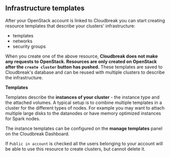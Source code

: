 ## Infrastructure templates

After your OpenStack account is linked to Cloudbreak you can start creating resource templates that describe your 
clusters' infrastructure:

- templates
- networks
- security groups

When you create one of the above resource, **Cloudbreak does not make any requests to OpenStack. Resources are only 
created on OpenStack after the `create cluster` button has pushed.** These templates are saved to Cloudbreak's 
database and can be reused with multiple clusters to describe the infrastructure.

**Templates**

Templates describe the **instances of your cluster** - the instance type and the attached volumes. A typical setup is
 to combine multiple templates in a cluster for the different types of nodes. For example you may want to attach multiple
 large disks to the datanodes or have memory optimized instances for Spark nodes.

The instance templates can be configured on the **manage templates** panel on the Cloudbreak Dashboard.

If `Public in account` is checked all the users belonging to your account will be able to use this resource to create clusters, but cannot delete it.
